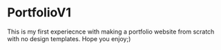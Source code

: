# PortfolioV1
This is my first experiecnce with making a portfolio website from scratch with no design templates. Hope you enjoy;)
